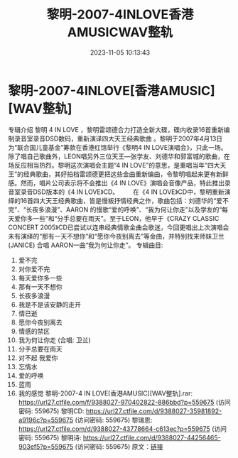 ﻿---
title: 黎明-2007-4INLOVE香港AMUSICWAV整轨
date: 2023-11-05 10:13:43
categories: WAV车载音乐、镜像
tags: 华语中文
---
# 黎明-2007-4INLOVE[香港AMUSIC][WAV整轨]

专辑介绍
黎明 4 IN LOVE ，黎明雷颂德合力打造全新大碟，碟内收录16首重新编制录音室录音DSD数码，重新演译四大天王经典歌曲
。黎明于2007年4月13日为“联合国儿童基金”筹款在香港红馆举行《黎明4 IN
LOVE演唱会》，只此一场。除了唱自己歌曲外，LEON唱另外三位天王—张学友、刘德华和郭富城的歌曲，在场反应相当热烈。黎明这次演唱会主题“4
IN
LOVE”的意思，是重唱当年“四大天王”的经典歌曲，其好拍档雷颂德更把这些金曲重新编曲，令黎明唱起来更有新鲜感。然而，唱片公司表示将不会推出《4
IN LOVE》演唱会音像产品，特此推出录音室录音DSD版本的《4 IN LOVE》CD。 　　在《4 IN
LOVE》CD中，黎明重新演绎的16首四大天王经典歌曲，皆是慢板抒情经典之作，歌曲包括：刘德华的“爱不完”、“长夜多浪漫”、AARON
的慢歌“爱的呼唤”、“我为何让你走”以及学友的“每天爱你多一些”和“分手总要在雨天”。至于LEON，他早于《CRAZY CLASSIC
CONCERT
2005》CD已尝试以连串经典情歌金曲会歌迷，今回更唱出上次演唱会未有演绎的“那有一天不想你”和“愿你今夜别离去”等金曲，并特别找来师妹卫兰
(JANICE) 合唱 AARON一曲“我为何让你走”。
专辑曲目:
1. 爱不完
2. 对你爱不完
3. 每天爱你多一些
4. 那有一天不想你
5. 长夜多浪漫
6. 我是不是该安静的走开
7. 情已逝
8. 愿你今夜别离去
9. 情感的禁区
10. 我为何让你走 (合唱: 卫兰)
11. 分手总要在雨天
12. 对不起 我爱你
13. 忘情水
14. 爱的呼唤
15. 蓝雨
16. 我的感觉
黎明-2007-4 IN LOVE[香港AMUSIC][WAV整轨].rar: https://url27.ctfile.com/f/9388027-970402822-886bbd?p=559675
(访问密码: 559675)
黎明CD: https://url27.ctfile.com/d/9388027-35981892-a9196c?p=559675
(访问密码: 559675)
黎瑞恩: https://url27.ctfile.com/d/9388027-43778664-c613ec?p=559675
(访问密码: 559675)
黎明诗: https://url27.ctfile.com/d/9388027-44256465-903ef5?p=559675
(访问密码: 559675)
原文：[链接](https://blog.sina.com.cn/s/blog_1647c7e76010313qa.html)